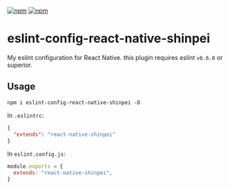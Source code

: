 
[![npm](https://img.shields.io/npm/v/eslint-config-react-native-shinpei.svg?style=flat-square)](https://www.npmjs.com/package/eslint-config-react-native-shinpei)
[![npm](https://img.shields.io/npm/dm/eslint-config-react-native-shinpei.svg?style=flat-square&colorB=007ec6)](https://www.npmjs.com/package/eslint-config-react-native-shinpei)

# eslint-config-react-native-shinpei
My eslint configuration for React Native. this plugin requires eslint `v6.6.0` or superior.


## Usage

```
npm i eslint-config-react-native-shinpei -D
```

In `.eslintrc`:

```json
{ 
  "extends": "react-native-shinpei" 
} 
```
In `eslint.config.js`:

```javascript
module.exports = {
  extends: "react-native-shinpei",
}
```
